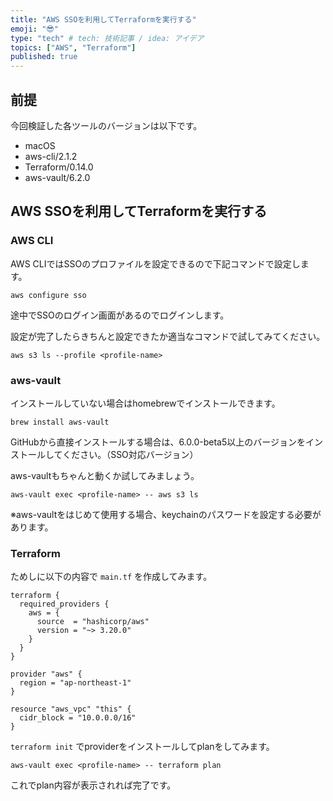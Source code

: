 ```yaml
---
title: "AWS SSOを利用してTerraformを実行する"
emoji: "😎"
type: "tech" # tech: 技術記事 / idea: アイデア
topics: ["AWS", "Terraform"]
published: true
---
```


## 前提

今回検証した各ツールのバージョンは以下です。

- macOS
- aws-cli/2.1.2 
- Terraform/0.14.0
- aws-vault/6.2.0

## AWS SSOを利用してTerraformを実行する

### AWS CLI

AWS CLIではSSOのプロファイルを設定できるので下記コマンドで設定します。

```
aws configure sso
```

途中でSSOのログイン画面があるのでログインします。

設定が完了したらきちんと設定できたか適当なコマンドで試してみてください。

```
aws s3 ls --profile <profile-name>
```

### aws-vault

インストールしていない場合はhomebrewでインストールできます。

```
brew install aws-vault
```

GitHubから直接インストールする場合は、6.0.0-beta5以上のバージョンをインストールしてください。（SSO対応バージョン）

aws-vaultもちゃんと動くか試してみましょう。

```
aws-vault exec <profile-name> -- aws s3 ls
```

※aws-vaultをはじめて使用する場合、keychainのパスワードを設定する必要があります。

### Terraform

ためしに以下の内容で `main.tf` を作成してみます。

```
terraform {
  required_providers {
    aws = {
      source  = "hashicorp/aws"
      version = "~> 3.20.0"
    }
  }
}

provider "aws" {
  region = "ap-northeast-1"
}

resource "aws_vpc" "this" {
  cidr_block = "10.0.0.0/16"
}
```

`terraform init` でproviderをインストールしてplanをしてみます。

```
aws-vault exec <profile-name> -- terraform plan
```

これでplan内容が表示されれば完了です。

